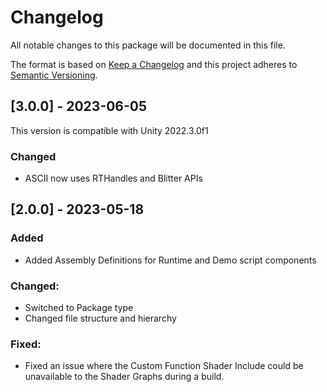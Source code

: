 # Changelog
All notable changes to this package will be documented in this file.

The format is based on [Keep a Changelog](http://keepachangelog.com/en/1.0.0/)
and this project adheres to [Semantic Versioning](http://semver.org/spec/v2.0.0.html).

## [3.0.0] - 2023-06-05
This version is compatible with Unity 2022.3.0f1

### Changed
- ASCII now uses RTHandles and Blitter APIs


## [2.0.0] - 2023-05-18
### Added
* Added Assembly Definitions for Runtime and Demo script components

### Changed:
* Switched to Package type
* Changed file structure and hierarchy

### Fixed:
* Fixed an issue where the Custom Function Shader Include could be unavailable to the Shader Graphs during a build.